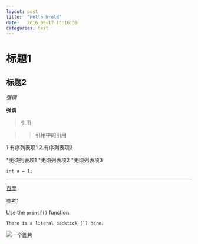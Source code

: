 ```yaml
---
layout: post
title:  "Hello Wrold"
date:   2016-09-17 13:16:39
categories: test
---
```


# 标题1

## 标题2

*强调*

**强调**

>引用

>>引用中的引用

1.有序列表项1
2.有序列表项2

*无须列表项1
*无须列表项2
*无须列表项3

    int a = 1;

- - - - - -

[百度](http://www.baidu.com "BaiDu")

[参考1][1]

[1]: http://www.baidu.com "参考标题"

Use the `printf()` function.

``There is a literal backtick (`) here.``

![一个图片](https://ss0.bdstatic.com/5aV1bjqh_Q23odCf/static/superman/img/logo_top_ca79a146.png "百度logo")
